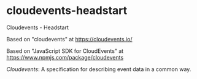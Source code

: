 # cloudevents-headstart
Cloudevents - Headstart

Based on "cloudevents" at https://cloudevents.io/

Based on "JavaScript SDK for CloudEvents" at https://www.npmjs.com/package/cloudevents

*Cloudevents*: A specification for describing event data in a common way.
